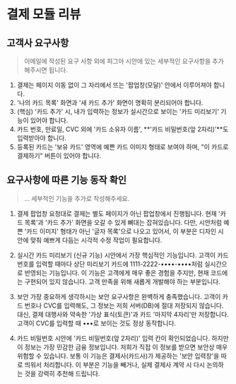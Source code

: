 # 결제 모듈 리뷰

## 고객사 요구사항
> 이메일에 작성된 요구 사항 외에 피그마 시안에 있는 세부적인 요구사항을 추가해주시면 됩니다.
1. 결제는 페이지 이동 없이 그 자리에서 뜨는 '팝업창(모달)' 안에서 이루어져야 합니다.
2. '나의 카드 목록' 화면과 '새 카드 추가' 화면이 명확히 분리되어야 합니다.
3. (핵심) '카드 추가' 시, 내가 입력하는 정보가 실시간으로 보이는 '카드 미리보기' 기능이 있어야 합니다.
4. 카드 번호, 만료일, CVC 외에 '카드 소유자 이름', **'카드 비밀번호(앞 2자리)'**도 입력받아야 합니다.
5. 등록된 카드는 '보유 카드' 영역에 예쁜 카드 이미지 형태로 보여야 하며, "이 카드로 결제하기" 버튼이 있어야 합니다.

## 요구사항에 따른 기능 동작 확인

> ... 세부적인 기능을 추가로 작성해주세요.
1. 결제 팝업창
요청대로 결제는 별도 페이지가 아닌 팝업창에서 진행됩니다. 현재 '카드 목록'과 '카드 추가' 화면을 오갈 수 있게 뼈대는 잡혀있습니다.
다만, 시안처럼 예쁜 '카드 이미지' 형태가 아닌 '글자 목록'으로 나오고 있어서, 이 부분은 디자인 시안에 맞춰 예쁘게 다듬는 시각적 수정 작업이 필요합니다.

2. 실시간 카드 미리보기 (신규 기능)
시안에서 가장 핵심적인 기능입니다. 고객이 카드 번호를 입력할 때마다 상단 미리보기 카드에 1111-2222-••••-••••처럼 실시간으로 반영되는 기능입니다.
이 기능은 고객에게 매우 좋은 경험을 주지만, 현재 코드에는 구현되어 있지 않습니다. 고객 만족을 위해 새롭게 개발해야 하는 부분입니다.

3. 보안
가장 중요하게 생각하시는 보안 요구사항은 완벽하게 충족했습니다.
고객이 카드 번호나 CVC를 입력해도, 그 정보는 저희 서버(DB)에 절대 저장되지 않습니다. 대신, 결제 대행사와 약속한 '가상 표식(토큰)'과 카드 '마지막 4자리'만 저장합니다. 고객이 CVC를 입력할 때 •••로 보이는 것도 정상 동작합니다.

4. 카드 비밀번호
시안에 '카드 비밀번호(앞 2자리)' 입력 칸이 확인되었습니다. 하지만 이 정보는 가장 민감한 금융 정보입니다.
저희가 직접 이 정보를 받으면 보안상 매우 위험할 수 있습니다. 보통 이 기능은 결제사(카드사)가 제공하는 '보안 입력창'을 따로 띄워서 처리합니다. 이 부분은 기능을 빼거나, 실제 결제사 계약 시 다시 논의하는 것을 강력히 추천해 드립니다.
